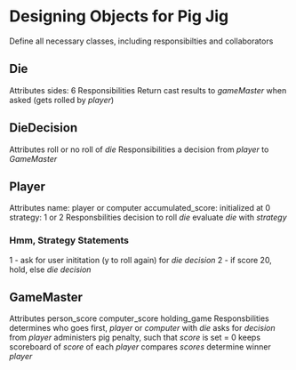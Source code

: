 # Designing Objects for Pig Jig
Define all necessary classes, including responsibilties and collaborators

## Die
Attributes
    sides: 6
Responsibilities
    Return cast results to *gameMaster* when asked
    (gets rolled by *player*)

## DieDecision
Attributes
    roll or no roll of *die*
Responsibilities
    a decision from *player* to *GameMaster*

## Player
Attributes
    name: player or computer
    accumulated_score: initialized at 0
    strategy: 1 or 2 
Responsbilities
        decision to roll *die*
        evaluate *die* with *strategy*

### Hmm, Strategy Statements
1 - ask for user inititation (y to roll again) for *die decision*
2 - if score 20, hold, else *die decision*


## GameMaster 
Attributes
    person_score 
    computer_score
    holding_game
Responsbilities
    determines who goes first, *player* or *computer* with *die*
    asks for *decision* from *player*
    administers pig penalty, such that *score* is set = 0
    keeps scoreboard of *score* of each *player*
    compares *scores*
    determine winner *player*









